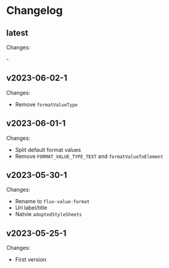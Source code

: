# Changelog

## latest

Changes:

\-

## v2023-06-02-1

Changes:

- Remove `formatValueType`

## v2023-06-01-1

Changes:

- Split default format values
- Remove `FORMAT_VALUE_TYPE_TEXT` and `formatValueToElement`

## v2023-05-30-1

Changes:

- Rename to `flux-value-format`
- Url label/title
- Natvie `adoptedStyleSheets`

## v2023-05-25-1

Changes:

- First version
